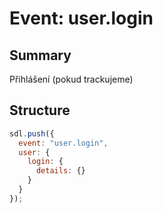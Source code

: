 # Event: user.login

## Summary
Přihlášení (pokud trackujeme)

## Structure

```js
sdl.push({
  event: "user.login",
  user: {
    login: {
      details: {}
    }
  }
});
```

